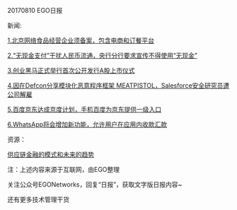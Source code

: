 20170810 EGO日报

新闻:

[1.北京网络食品经营企业须备案，包含电商和订餐平台](http://tech.qq.com/a/20170810/032807.htm)

[2.“无现金支付”干扰人民币流通，央行分行要求宣传不得使用“无现金”](https://www.leiphone.com/news/201708/FYl7FoJ5ZpViREUO.html)

[3.创业黑马正式举行首次公开发行A股上市仪式](http://tech.qq.com/a/20170810/020497.htm)

[4.因在Defcon分享模块化恶意程序框架 MEATPISTOL，Salesforce安全研究员遭公司解雇](https://news.cnblogs.com/n/575746/)

[5.百度京东达成京度计划，手机百度为京东提供一级入口](http://tech.qq.com/a/20170810/043594.htm)

[6.WhatsApp将会增加新功能，允许用户在应用内收款汇款](http://tech.sina.com.cn/i/2017-08-10/doc-ifyixhyw6570436.shtml)

资源：

[供应链金融的模式和未来的趋势](http://www.iyiou.com/p/52315)

注：上述内容来源于互联网，由EGO整理

关注公众号EGONetworks，回复“日报”，获取文字版日报内容~

还有更多技术管理干货
